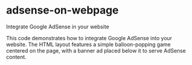 # adsense-on-webpage
Integrate Google AdSense in your website

This code demonstrates how to integrate Google AdSense into your website. The HTML layout features a simple balloon-popping game centered on the page, with a banner ad placed below it to serve AdSense content.
